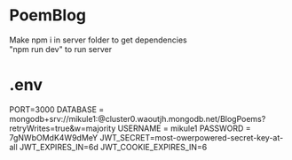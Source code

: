 # PoemBlog

Make npm i in server folder to get dependencies</br>
"npm run dev" to run server

# .env
PORT=3000
DATABASE = mongodb+srv://mikule1:<PASSWORD>@cluster0.waoutjh.mongodb.net/BlogPoems?retryWrites=true&w=majority
USERNAME = mikule1
PASSWORD = 7gNWbOMdK4W9dMeY
JWT_SECRET=most-owerpowered-secret-key-at-all
JWT_EXPIRES_IN=6d
JWT_COOKIE_EXPIRES_IN=6
